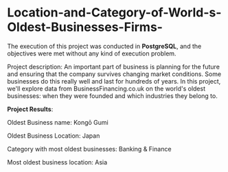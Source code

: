 # Location-and-Category-of-World-s-Oldest-Businesses-Firms-

The execution of this project was conducted in **PostgreSQL**, and the objectives were met without any kind of execution problem. 

Project description:
An important part of business is planning for the future and ensuring that the company survives changing market conditions. Some businesses do this really well and last for hundreds of years. In this project, we'll explore data from BusinessFinancing.co.uk on the world's oldest businesses: when they were founded and which industries they belong to. 

**Project Results**:

Oldest Business name: Kongō Gumi 

Oldest Business Location: Japan 

Category with most oldest businesses: Banking & Finance

Most oldest business location: Asia 


